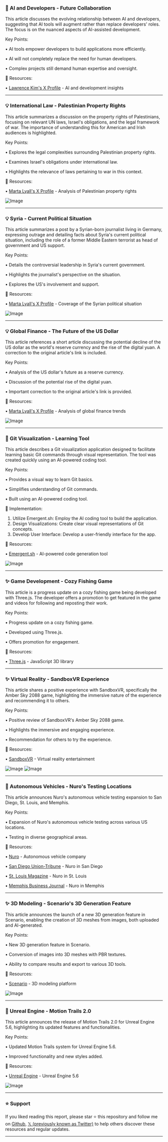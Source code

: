 ### 🤖 AI and Developers - Future Collaboration

This article discusses the evolving relationship between AI and developers, suggesting that AI tools will augment rather than replace developers' roles.  The focus is on the nuanced aspects of AI-assisted development.


Key Points:

• AI tools empower developers to build applications more efficiently.


•  AI will not completely replace the need for human developers.


•  Complex projects still demand human expertise and oversight.



🔗 Resources:

• [Lawrence Kim's X Profile](https://x.com/lawrence_kim_) -  AI and development insights


---

### 💡 International Law - Palestinian Property Rights

This article summarizes a discussion on the property rights of Palestinians, focusing on relevant UN laws, Israel's obligations, and the legal framework of war.  The importance of understanding this for American and Irish audiences is highlighted.


Key Points:

•  Explores the legal complexities surrounding Palestinian property rights.


•  Examines Israel's obligations under international law.


•  Highlights the relevance of laws pertaining to war in this context.



🔗 Resources:

• [Marta Lyall's X Profile](https://x.com/Marta_Lyall) -  Analysis of Palestinian property rights

![Image](https://pbs.twimg.com/media/GvFePhMboAANcNr?format=jpg&name=small)


---

### 💡 Syria - Current Political Situation

This article summarizes a post by a Syrian-born journalist living in Germany, expressing outrage and detailing facts about Syria's current political situation, including the role of a former Middle Eastern terrorist as head of government and US support.


Key Points:

•  Details the controversial leadership in Syria's current government.


•  Highlights the journalist's perspective on the situation.


•  Explores the US's involvement and support.



🔗 Resources:

• [Marta Lyall's X Profile](https://x.com/Marta_Lyall) -  Coverage of the Syrian political situation

![Image](https://pbs.twimg.com/amplify_video_thumb/1941202152652689408/img/rlsytjyXA-2me2V_.jpg)


---

### 💡 Global Finance - The Future of the US Dollar

This article references a short article discussing the potential decline of the US dollar as the world's reserve currency and the rise of the digital yuan.  A correction to the original article's link is included.


Key Points:

•  Analysis of the US dollar's future as a reserve currency.


•  Discussion of the potential rise of the digital yuan.


•  Important correction to the original article's link is provided.



🔗 Resources:

• [Marta Lyall's X Profile](https://x.com/Marta_Lyall) - Analysis of global finance trends

![Image](https://pbs.twimg.com/media/GvHrKIkX0AAZTIh?format=jpg&name=small)


---

### 🚀 Git Visualization - Learning Tool

This article describes a Git visualization application designed to facilitate learning basic Git commands through visual representation.  The tool was created quickly using an AI-powered coding tool.


Key Points:

•  Provides a visual way to learn Git basics.


•  Simplifies understanding of Git commands.


•  Built using an AI-powered coding tool.



🚀 Implementation:

1. Utilize Emergent.sh: Employ the AI coding tool to build the application.
2. Design Visualizations: Create clear visual representations of Git concepts.
3. Develop User Interface:  Develop a user-friendly interface for the app.


🔗 Resources:

• [Emergent.sh](http://emergent.sh) - AI-powered code generation tool

![Image](https://pbs.twimg.com/media/GuJEzLCXUAAMEh0?format=jpg&name=small)

---

### ✨ Game Development - Cozy Fishing Game

This article is a progress update on a cozy fishing game being developed with Three.js.  The developer offers a promotion to get featured in the game and videos for following and reposting their work.


Key Points:

•  Progress update on a cozy fishing game.


•  Developed using Three.js.


•  Offers promotion for engagement.



🔗 Resources:

• [Three.js](https://x.com/threejs) - JavaScript 3D library


---

### ✨ Virtual Reality - SandboxVR Experience

This article shares a positive experience with SandboxVR, specifically the Amber Sky 2088 game, highlighting the immersive nature of the experience and recommending it to others.


Key Points:

•  Positive review of SandboxVR's Amber Sky 2088 game.


•  Highlights the immersive and engaging experience.


•  Recommendation for others to try the experience.


🔗 Resources:

• [SandboxVR](https://x.com/SandboxVR) - Virtual reality entertainment


![Image](https://pbs.twimg.com/amplify_video_thumb/1940454732767604736/img/cI50B5JqBpGYgeQ4.jpg)
![Image](https://pbs.twimg.com/media/Gu3hVpDW0AAe6rw?format=jpg&name=small)


---

### 🤖 Autonomous Vehicles - Nuro's Testing Locations

This article announces Nuro's autonomous vehicle testing expansion to San Diego, St. Louis, and Memphis.


Key Points:

•  Expansion of Nuro's autonomous vehicle testing across various US locations.


•  Testing in diverse geographical areas.



🔗 Resources:

• [Nuro](https://x.com/nuro) - Autonomous vehicle company

• [San Diego Union-Tribune](https://www.sandiegouniontribune.com/2025/06/18/whats-with-those-weird-looking-cars-on-san-diego-streets/) - Nuro in San Diego

• [St. Louis Magazine](https://www.stlmag.com/news/self-driving-cars-nuro/) - Nuro in St. Louis

• [Memphis Business Journal](https://www.bizjournals.com/memphis/news/2025/06/23/autonomous-self-driving-nuro-test-trials-city-tour.html) - Nuro in Memphis


---

### ✨ 3D Modeling - Scenario's 3D Generation Feature

This article announces the launch of a new 3D generation feature in Scenario, enabling the creation of 3D meshes from images, both uploaded and AI-generated.


Key Points:

•  New 3D generation feature in Scenario.


•  Conversion of images into 3D meshes with PBR textures.


•  Ability to compare results and export to various 3D tools.



🔗 Resources:

• [Scenario](https://x.com/Scenario_gg) - 3D modeling platform

![Image](https://pbs.twimg.com/ext_tw_video_thumb/1940083813683466240/pu/img/AslbSyKQcMQehNty.jpg)


---

### 🚀 Unreal Engine - Motion Trails 2.0

This article announces the release of Motion Trails 2.0 for Unreal Engine 5.6, highlighting its updated features and functionalities.


Key Points:

•  Updated Motion Trails system for Unreal Engine 5.6.


•  Improved functionality and new styles added.



🔗 Resources:

• [Unreal Engine](https://x.com/UnrealEngine) - Unreal Engine 5.6

![Image](https://pbs.twimg.com/media/Gu2464pXIAAbdWp.jpg)


---

### ⭐️ Support

If you liked reading this report, please star ⭐️ this repository and follow me on [Github](https://github.com/Drix10), [𝕏 (previously known as Twitter)](https://x.com/DRIX_10_) to help others discover these resources and regular updates.

---
